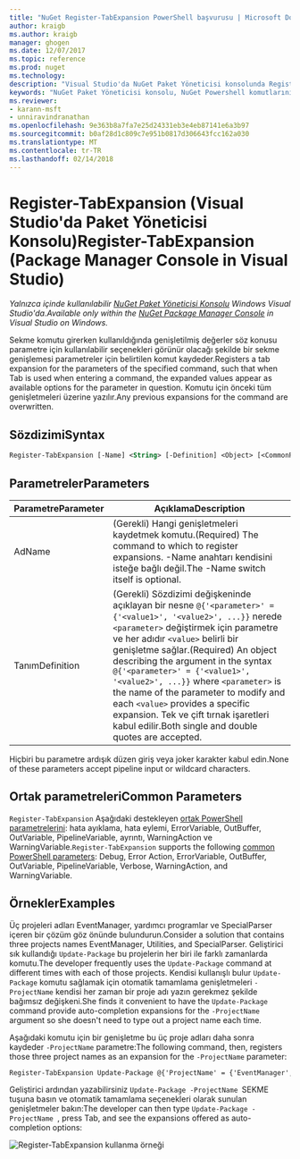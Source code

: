 ```yaml
---
title: "NuGet Register-TabExpansion PowerShell başvurusu | Microsoft Docs"
author: kraigb
ms.author: kraigb
manager: ghogen
ms.date: 12/07/2017
ms.topic: reference
ms.prod: nuget
ms.technology: 
description: "Visual Studio'da NuGet Paket Yöneticisi konsolunda Register-TabExpansion PowerShell komut başvurusu."
keywords: "NuGet Paket Yöneticisi konsolu, NuGet Powershell komutlarını NuGet Powershell başvurusu, Register-TabExpansion"
ms.reviewer:
- karann-msft
- unniravindranathan
ms.openlocfilehash: 9e363b8a7fa7e25d24331eb3e4eb87141e6a3b97
ms.sourcegitcommit: b0af28d1c809c7e951b0817d306643fcc162a030
ms.translationtype: MT
ms.contentlocale: tr-TR
ms.lasthandoff: 02/14/2018
---
```

# <a name="register-tabexpansion-package-manager-console-in-visual-studio"></a><span data-ttu-id="851ff-104">Register-TabExpansion (Visual Studio'da Paket Yöneticisi Konsolu)</span><span class="sxs-lookup"><span data-stu-id="851ff-104">Register-TabExpansion (Package Manager Console in Visual Studio)</span></span>

<span data-ttu-id="851ff-105">*Yalnızca içinde kullanılabilir [NuGet Paket Yöneticisi Konsolu](package-manager-console.md) Windows Visual Studio'da.*</span><span class="sxs-lookup"><span data-stu-id="851ff-105">*Available only within the [NuGet Package Manager Console](package-manager-console.md) in Visual Studio on Windows.*</span></span>

<span data-ttu-id="851ff-106">Sekme komutu girerken kullanıldığında genişletilmiş değerler söz konusu parametre için kullanılabilir seçenekleri görünür olacağı şekilde bir sekme genişlemesi parametreler için belirtilen komut kaydeder.</span><span class="sxs-lookup"><span data-stu-id="851ff-106">Registers a tab expansion for the parameters of the specified command, such that when Tab is used when entering a command, the expanded values appear as available options for the parameter in question.</span></span> <span data-ttu-id="851ff-107">Komutu için önceki tüm genişletmeleri üzerine yazılır.</span><span class="sxs-lookup"><span data-stu-id="851ff-107">Any previous expansions for the command are overwritten.</span></span>

## <a name="syntax"></a><span data-ttu-id="851ff-108">Sözdizimi</span><span class="sxs-lookup"><span data-stu-id="851ff-108">Syntax</span></span>

```ps
Register-TabExpansion [-Name] <String> [-Definition] <Object> [<CommonParameters>]
```

## <a name="parameters"></a><span data-ttu-id="851ff-109">Parametreler</span><span class="sxs-lookup"><span data-stu-id="851ff-109">Parameters</span></span>

| <span data-ttu-id="851ff-110">Parametre</span><span class="sxs-lookup"><span data-stu-id="851ff-110">Parameter</span></span> | <span data-ttu-id="851ff-111">Açıklama</span><span class="sxs-lookup"><span data-stu-id="851ff-111">Description</span></span> |
| --- | --- |
| <span data-ttu-id="851ff-112">Ad</span><span class="sxs-lookup"><span data-stu-id="851ff-112">Name</span></span> | <span data-ttu-id="851ff-113">(Gerekli) Hangi genişletmeleri kaydetmek komutu.</span><span class="sxs-lookup"><span data-stu-id="851ff-113">(Required) The command to which to register expansions.</span></span> <span data-ttu-id="851ff-114">-Name anahtarı kendisini isteğe bağlı değil.</span><span class="sxs-lookup"><span data-stu-id="851ff-114">The -Name switch itself is optional.</span></span> |
| <span data-ttu-id="851ff-115">Tanım</span><span class="sxs-lookup"><span data-stu-id="851ff-115">Definition</span></span> | <span data-ttu-id="851ff-116">(Gerekli) Sözdizimi değişkeninde açıklayan bir nesne `@{'<parameter>' = {'<value1>', '<value2>', ...}}` nerede `<parameter>` değiştirmek için parametre ve her adıdır `<value>` belirli bir genişletme sağlar.</span><span class="sxs-lookup"><span data-stu-id="851ff-116">(Required) An object describing the argument in the syntax `@{'<parameter>' = {'<value1>', '<value2>', ...}}` where `<parameter>` is the name of the parameter to modify and each `<value>` provides a specific expansion.</span></span> <span data-ttu-id="851ff-117">Tek ve çift tırnak işaretleri kabul edilir.</span><span class="sxs-lookup"><span data-stu-id="851ff-117">Both single and double quotes are accepted.</span></span> |

<span data-ttu-id="851ff-118">Hiçbiri bu parametre ardışık düzen giriş veya joker karakter kabul edin.</span><span class="sxs-lookup"><span data-stu-id="851ff-118">None of these parameters accept pipeline input or wildcard characters.</span></span>

## <a name="common-parameters"></a><span data-ttu-id="851ff-119">Ortak parametreleri</span><span class="sxs-lookup"><span data-stu-id="851ff-119">Common Parameters</span></span>

<span data-ttu-id="851ff-120">`Register-TabExpansion` Aşağıdaki destekleyen [ortak PowerShell parametrelerini](http://go.microsoft.com/fwlink/?LinkID=113216): hata ayıklama, hata eylemi, ErrorVariable, OutBuffer, OutVariable, PipelineVariable, ayrıntı, WarningAction ve WarningVariable.</span><span class="sxs-lookup"><span data-stu-id="851ff-120">`Register-TabExpansion` supports the following [common PowerShell parameters](http://go.microsoft.com/fwlink/?LinkID=113216): Debug, Error Action, ErrorVariable, OutBuffer, OutVariable, PipelineVariable, Verbose, WarningAction, and WarningVariable.</span></span>

## <a name="examples"></a><span data-ttu-id="851ff-121">Örnekler</span><span class="sxs-lookup"><span data-stu-id="851ff-121">Examples</span></span>

<span data-ttu-id="851ff-122">Üç projeleri adları EventManager, yardımcı programlar ve SpecialParser içeren bir çözüm göz önünde bulundurun.</span><span class="sxs-lookup"><span data-stu-id="851ff-122">Consider a solution that contains three projects names EventManager, Utilities, and SpecialParser.</span></span> <span data-ttu-id="851ff-123">Geliştirici sık kullandığı `Update-Package` bu projelerin her biri ile farklı zamanlarda komutu.</span><span class="sxs-lookup"><span data-stu-id="851ff-123">The developer frequently uses the `Update-Package` command at different times with each of those projects.</span></span> <span data-ttu-id="851ff-124">Kendisi kullanışlı bulur `Update-Package` komutu sağlamak için otomatik tamamlama genişletmeleri `-ProjectName` kendisi her zaman bir proje adı yazın gerekmez şekilde bağımsız değişkeni.</span><span class="sxs-lookup"><span data-stu-id="851ff-124">She finds it convenient to have the `Update-Package` command provide auto-completion expansions for the `-ProjectName` argument so she doesn't need to type out a project name each time.</span></span> 

<span data-ttu-id="851ff-125">Aşağıdaki komutu için bir genişletme bu üç proje adları daha sonra kaydeder `-ProjectName` parametre:</span><span class="sxs-lookup"><span data-stu-id="851ff-125">The following command, then, registers those three project names as an expansion for the `-ProjectName` parameter:</span></span>

```ps
Register-TabExpansion Update-Package @{'ProjectName' = {'EventManager', 'Utilities', 'SpecialParser'}}    
```

<span data-ttu-id="851ff-126">Geliştirici ardından yazabilirsiniz `Update-Package -ProjectName `SEKME tuşuna basın ve otomatik tamamlama seçenekleri olarak sunulan genişletmeler bakın:</span><span class="sxs-lookup"><span data-stu-id="851ff-126">The developer can then type `Update-Package -ProjectName `, press Tab, and see the expansions offered as auto-completion options:</span></span>

![Register-TabExpansion kullanma örneği](media/Register-TabExpansion-Example.png)
